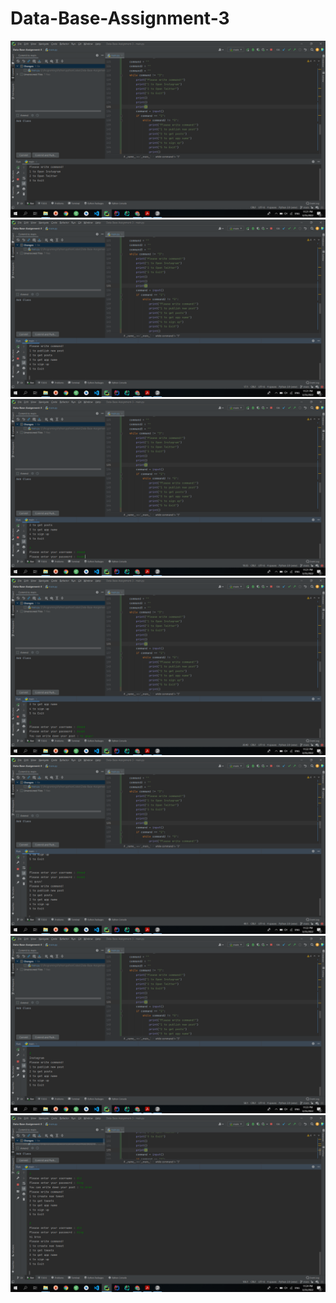 # Data-Base-Assignment-3

<img src="/pictures/1.png">

<img src="/pictures/2.png">

<img src="/pictures/3.png">

<img src="/pictures/4.png">

<img src="/pictures/5.png">

<img src="/pictures/6.png">

<img src="/pictures/7.png">
